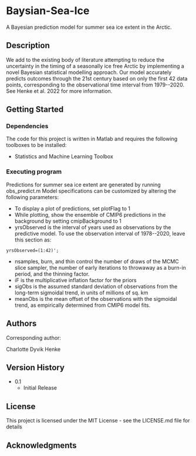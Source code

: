 # Baysian-Sea-Ice

A Bayesian prediction model for summer sea ice extent in the Arctic.

## Description

We add to the existing body of literature attempting to reduce the uncertainty in the timing of a seasonally ice free Arctic by implementing a novel Bayesian statistical modelling approach. Our model accurately predicts outcomes through the 21st century based on only the first 42 data points, corresponding to the observational time interval from 1979--2020. See Henke et al. 2022 for more information.

## Getting Started

### Dependencies

The code for this project is written in Matlab and requires the following toolboxes to be installed:

+ Statistics and Machine Learning Toolbox


### Executing program

Predictions for summer sea ice extent are generated by running obs_predict.m 
Model specifications can be customized by altering the following parameters:

+ To display a plot of predictions, set plotFlag to 1
+ While plotting, show the ensemble of CMIP6 predictions in the background by setting cmipBackground to 1
+ yrsObserved is the interval of years used as observations by the predictive model. To use the observation interval of 1978--2020, leave this section as:
```
yrsObserved=(1:42)';
``` 
+ nsamples, burn, and thin control the number of draws of the MCMC slice sampler, the number of early iterations to throwaway as a burn-in period, and the thinning factor.
+ iF is the multiplicative inflation factor for the priors
+ sigObs is the assumed standard deviation of observations from the long-term sigmoidal trend, in units of millions of sq. km
+ meanObs is the mean offset of the observations with the sigmoidal trend, as empirically determined from CMIP6 model fits.


## Authors

Corresponding author:

Charlotte Dyvik Henke

## Version History

* 0.1
    * Initial Release

## License

This project is licensed under the MIT License - see the LICENSE.md file for details

## Acknowledgments
